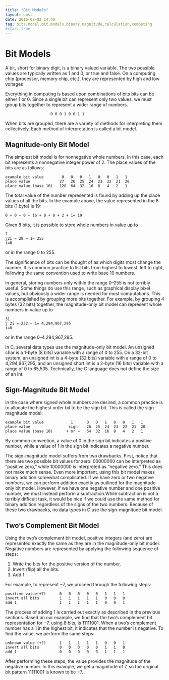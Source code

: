 ```yaml
---
title: "Bit Models"
layout: post
date: 2016-02-02 14:40
tag: bits,model,bit,models,binary,magnitude,calculation,computing
#star: true
---
```


# Bit Models

A bit, short for binary digit, is a binary valued variable. The two possible values are typically written as 1 and 0, or true and false. On a computing chip (processor, memory chip, etc.), they are represented by high and low voltages

Everything in computing is based upon combinations of bits
bits can be either 1 or 0. Since a single bit can represent only two values, we must group bits together to represent a wider range of numbers.

                        0 0 0 1 0 0 1 1

When bits are grouped, there are a variety of methods for interpreting them collectively. Each method of interpretation is called a bit model.

## Magnitude-only Bit Model

The simplest bit model is for nonnegative whole numbers. In this case, each bit represents a nonnegative integer power of 2. The place values of the bits are as follows:

    example bit value		 0	 0	 0	 1	 0	 0	 1	 1
    place value             27   26	 25	 24	 23	 22	 21	 20
    place value (base 10) 	128	 64	 32	 16	 8	 4	 2	 1

The total value of the number represented is found by adding up the place values of all the bits. In the example above, the value represented in the 8 bits (1 byte) is 19:

    0 + 0 + 0 + 16 + 0 + 0 + 2 + 1= 19

Given 8 bits, it is possible to store whole numbers in value up to

    7
    ∑2i = 28 − 1= 255
    i=0

or in the range 0 to 255.

The significance of bits can be thought of as which digits most change the number. It is common practice to list bits from highest to lowest, left to right, following the same convention used to write base 10 numbers.

In general, storing numbers only within the range 0–255 is not terribly useful. Some things do use this range, such as graphical display pixel values, but obviously a wider range is needed for most computations. This is accomplished by grouping more bits together. For example, by grouping 4 bytes (32 bits) together, the magnitude-only bit model can represent whole numbers in value up to


    31
    ∑ 2i = 232 − 1= 4,294,967,295
    i=0

or in the range 0–4,294,967,295.

In C, several data types use the magnitude-only bit model. An unsigned char is a 1-byte (8 bits) variable with a range of 0 to 255. On a 32-bit system, an unsigned int is a 4-byte (32 bits) variable with a range of 0 to 4,294,967,295, and an unsigned short int is a 2-byte (16 bits) variable with a range of 0 to 65,535. Technically, the C language does not define the size of an int.

## Sign-Magnitude Bit Model

In the case where signed whole numbers are desired, a common practice is to allocate the highest order bit to be the sign bit. This is called the sign-magnitude model:

    example bit value            1      0 	0 	1 	0 	0 	1 	1
    place value			        sign 	26	25	24	23	22	21	20 
    place value (base 10) 	   + or − 	64	32 	16 	8 	4	2	1

By common convention, a value of 0 in the sign bit indicates a positive number, while a value of 1 in the sign bit indicates a negative number.

The sign-magnitude model suffers from two drawbacks. First, notice that there are two possible bit values for zero: 00000000 can be interpreted as “positive zero,” while 10000000 is interpreted as “negative zero.” This does not make much sense. Even more important, using this bit model makes binary addition somewhat complicated. If we have zero or two negative numbers, we can perform addition exactly as outlined for the magnitude-only bit model. However, if we have one negative number and one positive number, we must instead perform a subtraction.While subtraction is not a terribly difficult task, it would be nice if we could use the same method for binary addition regardless of the signs of the two numbers. Because of these two drawbacks, no data types in C use the sign-magnitude bit model.

## Two’s Complement Bit Model

Using the two’s complement bit model, positive integers (and zero) are represented exactly the same as they are in the magnitude-only bit model. Negative numbers are represented by applying the following sequence of steps: 
1. Write the bits for the positive version of the number. 
2. Invert (flip) all the bits. 
3. Add 1.


For example, to represent −7, we proceed through the following steps:

    positive value(+7)		0 	0	0	0	0 	1 	1 	1
    invert all bits 		1	1 	1 	1 	1	0	0	0
    add 1                   1 	1 	1	1	1 	0 	0	1

The process of adding 1 is carried out exactly as described in the previous sections. Based on our example, we find that the two’s complement bit representation for −7, using 8 bits, is 11111001. When a two’s complement number has a 1 in the highest bit, it indicates that the number is negative. To find the value, we perform the same steps:

    unknown value (+?)		1 	1	1	1	1 	0 	0 	1
    invert all bits 		0	0 	0 	0 	0	1	1	0
    add 1                   0 	0 	0	0	0 	1 	1	1

After performing these steps, the value provides the magnitude of the negative number. In this example, we get a magnitude of 7, so the original bit pattern 11111001 is known to be −7.